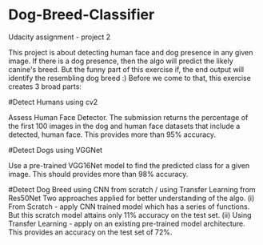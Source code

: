 # Dog-Breed-Classifier
Udacity assignment - project 2


This project is about detecting human face and dog presence in any given image.
If there is a dog presence, then the algo will predict the likely canine's breed.
But the funny part of this exercise if, the end output will identify the resembling dog breed :)
Before we come to that, this exercise creates 3 broad parts:

#Detect Humans using cv2

Assess Human Face Detector.
The submission returns the percentage of the first 100 images in the dog and human face datasets that include a detected, human face.
This provides more than 95% accuracy.

#Detect Dogs using VGGNet

Use a pre-trained VGG16Net model to find the predicted class for a given image.
This should provides more than 98% accuracy.

#Detect Dog Breed using CNN from scratch / using Transfer Learning from Res50Net
Two approaches applied for better understanding of the algo.
(i) From Scratch - apply CNN trained model which has a series of functions. But this scratch model attains only 11% accuracy on the test set.
(ii) Using Transfer Learning - apply on an existing pre-trained model architecture. This provides an accuracy on the test set of 72%.
